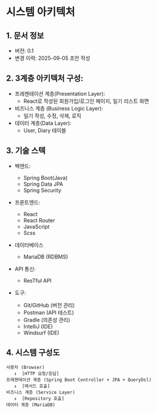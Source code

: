 # 시스템 아키텍처

## 1. 문서 정보
- 버전: 0.1
- 변경 이력: 2025-09-05 초안 작성

## 2. 3계층 아키텍처 구성:
- 프레젠테이션 계층(Presentation Layer):
    - React로 작성된 회원가입/로그인 페이지, 일기 리스트 화면
- 비즈니스 계층 (Business Logic Layer):
    - 일기 작성, 수정, 삭제, 로직
- 데이터 계층(Data Layer):
    - User, Diary 테이블

## 3. 기술 스텍
- 벡엔드:
    - Spring Boot(Java)
    - Spring Data JPA
    - Spring Security

- 프론트엔드:
    - React
    - React Router
    - JavaScript
    - Scss

- 데이터베이스
    - MariaDB (RDBMS)

- API 통신:
    - ResTful API

- 도구:
    - Git/GitHub (버전 관리)
    - Postman (API 테스트)
    - Gradle (의존성 관리)
    - IntelliJ (IDE)
    - Windsurf (IDE)

## 4. 시스템 구성도

```
사용자 (Browser)
   ↕︎  [HTTP 요청/응답]
프레젠테이션 계층 (Spring Boot Controller + JPA + QueryDsl)
   ↕︎  [메서드 호출]
비즈니스 계층 (Service Layer)
   ↕︎  [Repository 호출]
데이터 계층 (MariaDB)
```



